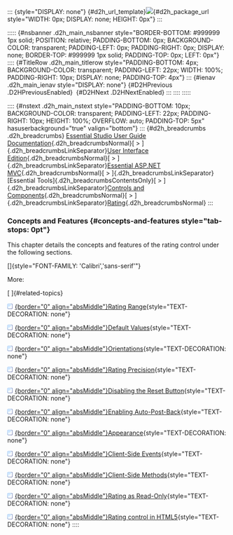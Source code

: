 ::: {style="DISPLAY: none"}
[](ms-xhelp:///?Id=d2h_url_template){#d2h_url_template}![](!package_url!){#d2h_package_url style="WIDTH: 0px; DISPLAY: none; HEIGHT: 0px"}
:::

::::: {#nsbanner .d2h_main_nsbanner style="BORDER-BOTTOM: #999999 1px solid; POSITION: relative; PADDING-BOTTOM: 0px; BACKGROUND-COLOR: transparent; PADDING-LEFT: 0px; PADDING-RIGHT: 0px; DISPLAY: none; BORDER-TOP: #999999 1px solid; PADDING-TOP: 0px; LEFT: 0px"}
:::: {#TitleRow .d2h_main_titlerow style="PADDING-BOTTOM: 4px; BACKGROUND-COLOR: transparent; PADDING-LEFT: 22px; WIDTH: 100%; PADDING-RIGHT: 10px; DISPLAY: none; PADDING-TOP: 4px"}
::: {#ienav .d2h_main_ienav style="DISPLAY: none"}
[](ms-xhelp:///?Id=a3f080e7-97e6-44fc-aba0-3757902b92ac){#D2HPrevious .D2HPreviousEnabled}  [](ms-xhelp:///?Id=44fba651-b995-4703-9171-f922f8f44d15){#D2HNext .D2HNextEnabled}
:::
::::
:::::

:::: {#nstext .d2h_main_nstext style="PADDING-BOTTOM: 10px; BACKGROUND-COLOR: transparent; PADDING-LEFT: 22px; PADDING-RIGHT: 10px; HEIGHT: 100%; OVERFLOW: auto; PADDING-TOP: 5px" hasuserbackground="true" valign="bottom"}
::: {#d2h_breadcrumbs .d2h_breadcrumbs}
[Essential Studio User Guide Documentation](ms-xhelp:///?Id=12457748-09e3-4d74-a240-8e049cedf030){.d2h_breadcrumbsNormal}[ \> ]{.d2h_breadcrumbsLinkSeparator}[User Interface Edition](ms-xhelp:///?Id=c29296b7-531c-413b-a0ec-488ca1f7f669){.d2h_breadcrumbsNormal}[ \> ]{.d2h_breadcrumbsLinkSeparator}[Essential ASP.NET MVC](ms-xhelp:///?Id=4b14e7d1-65c4-4f67-b1aa-2c37709905a5){.d2h_breadcrumbsNormal}[ \> ]{.d2h_breadcrumbsLinkSeparator}[Essential Tools]{.d2h_breadcrumbsContentsOnly}[ \> ]{.d2h_breadcrumbsLinkSeparator}[Controls and Components](ms-xhelp:///?Id=f0af2fff-6f00-4ca4-85a6-54e41ac5dc96){.d2h_breadcrumbsNormal}[ \> ]{.d2h_breadcrumbsLinkSeparator}[Rating](ms-xhelp:///?Id=b7f4492f-cd34-4c74-a83c-228b6a583987){.d2h_breadcrumbsNormal}
:::

### Concepts and Features {#concepts-and-features style="tab-stops: 0pt"}

This chapter details the concepts and features of the rating control under the following sections.

[]{style="FONT-FAMILY: 'Calibri','sans-serif'"} 

More:

[ ]{#related-topics}

[![](button.gif){border="0" align="absMiddle"}Rating Range](ms-xhelp:///?Id=8b28c7f6-0592-4cb8-8a65-34da18638521){style="TEXT-DECORATION: none"}

[![](button.gif){border="0" align="absMiddle"}Default Values](ms-xhelp:///?Id=232b7030-e61a-4ae0-b443-093b26bae4e4){style="TEXT-DECORATION: none"}

[![](button.gif){border="0" align="absMiddle"}Orientations](ms-xhelp:///?Id=7e3e2189-8e8d-473b-bf77-2f444ae0026a){style="TEXT-DECORATION: none"}

[![](button.gif){border="0" align="absMiddle"}Rating Precision](ms-xhelp:///?Id=bc016d47-383d-4434-8941-5fd3e5dc3687){style="TEXT-DECORATION: none"}

[![](button.gif){border="0" align="absMiddle"}Disabling the Reset Button](ms-xhelp:///?Id=09a375f0-165e-4852-b9aa-22a808cc8650){style="TEXT-DECORATION: none"}

[![](button.gif){border="0" align="absMiddle"}Enabling Auto-Post-Back](ms-xhelp:///?Id=ef0cd7f2-54e6-4c46-a8d5-ea775d8d3142){style="TEXT-DECORATION: none"}

[![](button.gif){border="0" align="absMiddle"}Appearance](ms-xhelp:///?Id=af45d8c1-c768-4f9e-979d-818edbb7f4e5){style="TEXT-DECORATION: none"}

[![](button.gif){border="0" align="absMiddle"}Client-Side Events](ms-xhelp:///?Id=b3d0d49f-ffc0-417a-af93-3d38f3139ab6){style="TEXT-DECORATION: none"}

[![](button.gif){border="0" align="absMiddle"}Client-Side Methods](ms-xhelp:///?Id=d7d2e62b-cf4f-4fd0-ba9c-35df16ccb921){style="TEXT-DECORATION: none"}

[![](button.gif){border="0" align="absMiddle"}Rating as Read-Only](ms-xhelp:///?Id=e15f4583-1719-4e99-b8c3-a4ae7412fc6b){style="TEXT-DECORATION: none"}

[![](button.gif){border="0" align="absMiddle"}Rating control in HTML5](ms-xhelp:///?Id=fb60bc03-f550-49ee-906e-906589e3f20b){style="TEXT-DECORATION: none"}
::::
